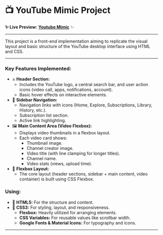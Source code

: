 # 📺 YouTube Mimic Project

**✨ Live Preview:** [**Youtube Mimic**](https://youtube-mimic-project.netlify.app/) ✨

---

This project is a front-end implementation aiming to replicate the visual layout and basic structure of the YouTube desktop interface using HTML and CSS.

---

### Key Features Implemented:

*   🔝 **Header Section:**
    *   Includes the YouTube logo, a central search bar, and user action icons (video call, apps, notifications, account).
    *   Basic hover effects on interactive elements.
*   🧭 **Sidebar Navigation:**
    *   Navigation links with icons (Home, Explore, Subscriptions, Library, History, etc.).
    *   Subscription list section.
    *   Active link highlighting.
*   🖼️ **Main Content Area (Video Flexbox):**
    *   Displays video thumbnails in a flexbox layout.
    *   Each video card shows:
        *   Thumbnail image.
        *   Channel creator image.
        *   Video title (with line clamping for longer titles).
        *   Channel name.
        *   Video stats (views, upload time).
*   💪 **Flexbox Layout:**
    *   The core layout (header sections, sidebar + main content, video container) is built using CSS Flexbox.

### Using:

*   🧱 **HTML5:** For the structure and content.
*   🎨 **CSS3:** For styling, layout, and responsiveness.
    *   **Flexbox:** Heavily utilized for arranging elements.
    *   **CSS Variables:** For reusable values like scrollbar width.
    *   **Google Fonts & Material Icons:** For typography and icons.

---
